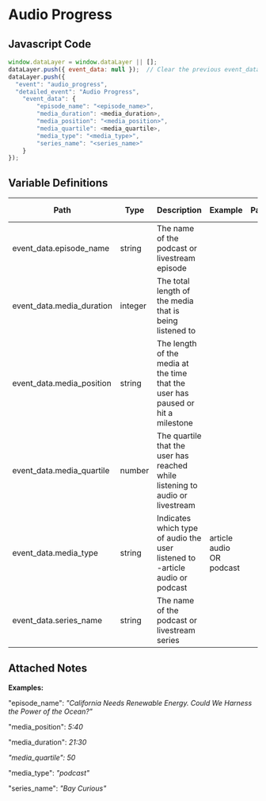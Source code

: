 # Audio Progress

### 

## Javascript Code
```js
window.dataLayer = window.dataLayer || [];
dataLayer.push({ event_data: null });  // Clear the previous event_data object.
dataLayer.push({
  "event": "audio_progress",
  "detailed_event": "Audio Progress",
    "event_data": {
        "episode_name": "<episode_name>",
        "media_duration": <media_duration>,
        "media_position": "<media_position>",
        "media_quartile": <media_quartile>,
        "media_type": "<media_type>",
        "series_name": "<series_name>"
    }
});
```

## Variable Definitions

|Path|Type|Description|Example|Pattern|Min Length|Max Length|Minimum|Maximum|Multiple Of|
| --- | --- | --- | --- | --- | --- | --- | --- | --- | --- |
|event_data.episode_name|string|The name of the podcast or livestream episode||||||||
|event_data.media_duration|integer|The total length of the media that is being listened to||||||||
|event_data.media_position|string|The length of the media at the time that the user has paused or hit a milestone||||||||
|event_data.media_quartile|number|The quartile that the user has reached while listening to audio or livestream||||||||
|event_data.media_type|string|Indicates which type of audio the user listened to -article audio or podcast|article audio OR podcast|||||||
|event_data.series_name|string|The name of the podcast or livestream series||||||||

## Attached Notes

<p><strong><span class="hljs-string">Examples:&nbsp;</span></strong></p>
<p><span class="hljs-string">"episode_name"</span>: <em>"California Needs Renewable Energy. Could We Harness the Power of the Ocean?"</em></p>
<p>"media_position": <em>5:40</em></p>
<p><span class="hljs-string">"media_duration"</span>: <em>21:30</em></p>
<p><em>"media_quartile": 50</em></p>
<p><span class="hljs-string">"media_type"</span>: <em>"podcast"</em></p>
<p><span class="hljs-string">"series_name"</span>: <em>"Bay Curious"</em></p>

